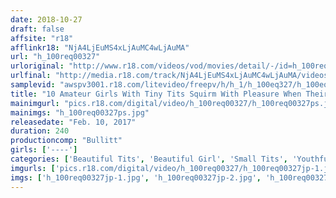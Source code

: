 ```yaml
---
date: 2018-10-27
draft: false
affsite: "r18"
afflinkr18: "NjA4LjEuMS4xLjAuMC4wLjAuMA"
url: "h_100req00327"
urloriginal: "http://www.r18.com/videos/vod/movies/detail/-/id=h_100req00327"
urlfinal: "http://media.r18.com/track/NjA4LjEuMS4xLjAuMC4wLjAuMA/videos/vod/movies/detail/-/id=h_100req00327"
samplevid: "awspv3001.r18.com/litevideo/freepv/h/h_1/h_100eq327/h_100eq327_dmb_w.mp4"
title: "10 Amateur Girls With Tiny Tits Squirm With Pleasure When Their Nipples Perk Up, 4 Hours"
mainimgurl: "pics.r18.com/digital/video/h_100req00327/h_100req00327ps.jpg"
mainimgs: "h_100req00327ps.jpg"
releasedate: "Feb. 10, 2017"
duration: 240
productioncomp: "Bullitt"
girls: ['----']
categories: ['Beautiful Tits', 'Beautiful Girl', 'Small Tits', 'Youthful', 'Other Fetishes', 'Creampie', 'Squirting', 'Over 4 Hours', 'Hi-Def']
imgurls: ['pics.r18.com/digital/video/h_100req00327/h_100req00327jp-1.jpg', 'pics.r18.com/digital/video/h_100req00327/h_100req00327jp-2.jpg', 'pics.r18.com/digital/video/h_100req00327/h_100req00327jp-3.jpg', 'pics.r18.com/digital/video/h_100req00327/h_100req00327jp-4.jpg', 'pics.r18.com/digital/video/h_100req00327/h_100req00327jp-5.jpg', 'pics.r18.com/digital/video/h_100req00327/h_100req00327jp-6.jpg', 'pics.r18.com/digital/video/h_100req00327/h_100req00327jp-7.jpg', 'pics.r18.com/digital/video/h_100req00327/h_100req00327jp-8.jpg', 'pics.r18.com/digital/video/h_100req00327/h_100req00327jp-9.jpg', 'pics.r18.com/digital/video/h_100req00327/h_100req00327jp-10.jpg', 'pics.r18.com/digital/video/h_100req00327/h_100req00327jp-11.jpg', 'pics.r18.com/digital/video/h_100req00327/h_100req00327jp-12.jpg', 'pics.r18.com/digital/video/h_100req00327/h_100req00327jp-13.jpg', 'pics.r18.com/digital/video/h_100req00327/h_100req00327jp-14.jpg', 'pics.r18.com/digital/video/h_100req00327/h_100req00327jp-15.jpg', 'pics.r18.com/digital/video/h_100req00327/h_100req00327jp-16.jpg', 'pics.r18.com/digital/video/h_100req00327/h_100req00327jp-17.jpg', 'pics.r18.com/digital/video/h_100req00327/h_100req00327jp-18.jpg', 'pics.r18.com/digital/video/h_100req00327/h_100req00327jp-19.jpg', 'pics.r18.com/digital/video/h_100req00327/h_100req00327jp-20.jpg']
imgs: ['h_100req00327jp-1.jpg', 'h_100req00327jp-2.jpg', 'h_100req00327jp-3.jpg', 'h_100req00327jp-4.jpg', 'h_100req00327jp-5.jpg', 'h_100req00327jp-6.jpg', 'h_100req00327jp-7.jpg', 'h_100req00327jp-8.jpg', 'h_100req00327jp-9.jpg', 'h_100req00327jp-10.jpg', 'h_100req00327jp-11.jpg', 'h_100req00327jp-12.jpg', 'h_100req00327jp-13.jpg', 'h_100req00327jp-14.jpg', 'h_100req00327jp-15.jpg', 'h_100req00327jp-16.jpg', 'h_100req00327jp-17.jpg', 'h_100req00327jp-18.jpg', 'h_100req00327jp-19.jpg', 'h_100req00327jp-20.jpg']
---
```

